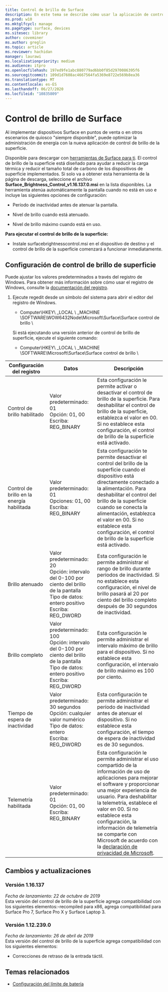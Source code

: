 ```yaml
---
title: Control de brillo de Surface
description: En este tema se describe cómo usar la aplicación de control de brillo de la superficie para administrar el brillo de la pantalla en los escenarios de punto de venta y quiosco.
ms.prod: w10
ms.mktglfcycl: manage
ms.pagetype: surface, devices
ms.sitesec: library
author: coveminer
ms.author: greglin
ms.topic: article
ms.reviewer: hachidan
manager: laurawi
ms.localizationpriority: medium
ms.audience: itpro
ms.openlocfilehash: 197ed9fe1abc880779ad6bb0f85d2970086395f6
ms.sourcegitcommit: 109d1d7608ac4667564fa5369e8722e569b8ea36
ms.translationtype: MT
ms.contentlocale: es-ES
ms.lasthandoff: 06/27/2020
ms.locfileid: "10835809"
---
```

# Control de brillo de Surface

Al implementar dispositivos Surface en puntos de venta o en otros escenarios de quiosco "siempre disponible", puede optimizar la administración de energía con la nueva aplicación de control de brillo de la superficie.

Disponible para descargar con [herramientas de Surface para ti](https://www.microsoft.com/download/details.aspx?id=46703).
El control de brillo de la superficie está diseñado para ayudar a reducir la carga térmica y reducir el tamaño total de carbono de los dispositivos de superficie implementados.
Si solo va a obtener esta herramienta de la página de descarga, seleccione el archivo **Surface_Brightness_Control_v1.16.137.0.msi** en la lista disponibles.
La herramienta atenúa automáticamente la pantalla cuando no está en uso e incluye las siguientes opciones de configuración:

- Período de inactividad antes de atenuar la pantalla.

- Nivel de brillo cuando está atenuado.

- Nivel de brillo máximo cuando está en uso.

**Para ejecutar el control de brillo de la superficie:**

- Instale surfacebrightnesscontrol.msi en el dispositivo de destino y el control de brillo de la superficie comenzará a funcionar inmediatamente.

## Configuración de control de brillo de superficie

Puede ajustar los valores predeterminados a través del registro de Windows. Para obtener más información sobre cómo usar el registro de Windows, consulte la [documentación del registro](https://docs.microsoft.com/windows/desktop/sysinfo/registry).

1.  Ejecute regedit desde un símbolo del sistema para abrir el editor del registro de Windows.
    
      - Computer\HKEY\ _LOCAL \ _MACHINE \SOFTWARE\WOW6432Node\Microsoft\Surface\Surface control de brillo \ 
    
    Si está ejecutando una versión anterior de control de brillo de superficie, ejecute el siguiente comando:
    
      - Computer\HKEY\ _LOCAL \ _MACHINE \SOFTWARE\Microsoft\Surface\Surface control de brillo \


| Configuración del registro | Datos| Descripción  
|-----------|------------|---------------
| Control de brillo habilitado  |  Valor predeterminado: 01  <br> Opción: 01, 00 <br> Escriba: REG_BINARY |  Esta configuración le permite activar o desactivar el control de brillo de la superficie. Para deshabilitar el control de brillo de la superficie, establezca el valor en 00. Si no establece esta configuración, el control de brillo de la superficie está activado. |
| Control de brillo en la energía habilitada| Valor predeterminado: 01 <br> Opciones: 01, 00 <br> Escriba: REG_BINARY | Esta configuración te permite desactivar el control del brillo de la superficie cuando el dispositivo está directamente conectado a la alimentación. Para deshabilitar el control del brillo de la superficie cuando se conecta la alimentación, establezca el valor en 00. Si no establece esta configuración, el control de brillo de la superficie está activado. |
| Brillo atenuado   | Valor predeterminado: 20  <br>Opción: intervalo del 0-100 por ciento del brillo de la pantalla <br> Tipo de datos: entero positivo <br> Escriba: REG_DWORD | Esta configuración le permite administrar el rango de brillo durante períodos de inactividad. Si no establece esta configuración, el nivel de brillo pasará al 20 por ciento del brillo completo después de 30 segundos de inactividad. |
Brillo completo   | Valor predeterminado: 100  <br>Opción: intervalo del 0-100 por ciento del brillo de la pantalla <br> Tipo de datos: entero positivo <br> Escriba: REG_DWORD  | Esta configuración le permite administrar el intervalo máximo de brillo para el dispositivo. Si no establece esta configuración, el intervalo de brillo máximo es 100 por ciento.|  
| Tiempo de espera de inactividad| Valor predeterminado: 30 segundos <br>Opción: cualquier valor numérico  <br>Tipo de datos: entero  <br> Escriba: REG_DWORD | Esta configuración te permite administrar el período de inactividad antes de atenuar el dispositivo. Si no establece esta configuración, el tiempo de espera de inactividad es de 30 segundos.|
| Telemetría habilitada | Valor predeterminado: 01 <br>Opción: 01, 00 <br> Escriba: REG_BINARY  | Esta configuración le permite administrar el uso compartido de la información de uso de aplicaciones para mejorar el software y proporcionar una mejor experiencia de usuario. Para deshabilitar la telemetría, establece el valor en 00. Si no establece esta configuración, la información de telemetría se comparte con Microsoft de acuerdo con la [declaración de privacidad de Microsoft](https://privacy.microsoft.com/privacystatement). |

## Cambios y actualizaciones

### Versión 1.16.137<br>
*Fecha de lanzamiento: 22 de octubre de 2019*<br>
Esta versión del control de brillo de la superficie agrega compatibilidad con los siguientes elementos:-recompiled para x86, agrega compatibilidad para Surface Pro 7, Surface Pro X y Surface Laptop 3. 

### Versión 1.12.239.0
*Fecha de lanzamiento: 26 de abril de 2019*<br>
Esta versión del control de brillo de la superficie agrega compatibilidad con los siguientes elementos:
- Correcciones de retraso de la entrada táctil.


## Temas relacionados

- [Configuración del límite de batería](battery-limit.md)
